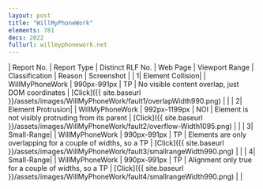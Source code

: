 ```yaml
---
layout: post
title: "WillMyPhoneWork"
elements: 781
decs: 2022
fullurl: willmyphonework.net
---
```

| Report No. | Report Type | Distinct RLF No. | Web Page | Viewport Range | Classification | Reason | Screenshot |
| 1| Element Collision| | WillMyPhoneWork | 990px-991px | TP | No visible content overlap, just DOM coordinates | [Click]({{ site.baseurl }}/assets/images/WillMyPhoneWork/fault1/overlapWidth990.png) | |
| 2| Element Protrusion| | WillMyPhoneWork | 992px-1199px | NOI | Element is not visibly protruding from its parent | [Click]({{ site.baseurl }}/assets/images/WillMyPhoneWork/fault2/overflow-Width1095.png) | |
| 3| Small-Range| | WillMyPhoneWork | 990px-991px | TP | Elements are only overlapping for a couple of widths, so a TP | [Click]({{ site.baseurl }}/assets/images/WillMyPhoneWork/fault3/smallrangeWidth990.png) | |
| 4| Small-Range| | WillMyPhoneWork | 990px-991px | TP | Alignment only true for a couple of widths, so a TP | [Click]({{ site.baseurl }}/assets/images/WillMyPhoneWork/fault4/smallrangeWidth990.png) | |
